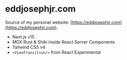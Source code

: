 # eddjosephjr.com

Source of my personal website: [https://eddjosephjr.com](https://eddjosephjr.com).

- Next.js v15
- MDX Rust & Shiki inside React Server Components
- Tailwind CSS v4
- `<ViewTransition/>` from React Experimental
